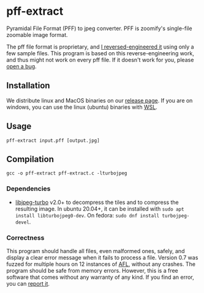 # pff-extract
Pyramidal File Format (PFF) to jpeg converter. PFF is zoomify's single-file zoomable image format.

The pff file format is proprietary, and [I reversed-engineered it](https://github.com/lovasoa/pff-extract/wiki/Zoomify-PFF-file-format-documentation) using only a few sample files. This program is based on this reverse-engineering work, and thus might not work on every pff file. If it doesn't work for you, please [open a bug](https://github.com/lovasoa/pff-extract/issues/new).

## Installation

We distribute linux and MacOS binaries on our [release page](https://github.com/lovasoa/pff-extract/releases).
If you are on windows, you can use the linux (ubuntu) binaries with [WSL](https://docs.microsoft.com/en-us/windows/wsl/install-win10).

## Usage
```
pff-extract input.pff [output.jpg]
```

## Compilation
```
gcc -o pff-extract pff-extract.c -lturbojpeg
```

### Dependencies
 * [libjpeg-turbo](http://www.libjpeg-turbo.org/) v2.0+ to decompress the tiles
   and to compress the resulting image.
   In ubuntu 20.04+, it can be installed with `sudo apt install libturbojpeg0-dev`.
   On fedora: `sudo dnf install turbojpeg-devel`.

### Correctness

This program should handle all files, even malformed ones, safely,
and display a clear error message when it fails to process a file.
Version 0.7 was fuzzed for multiple hours on 12 instances of [AFL](https://github.com/google/AFL),
without any crashes. The program should be safe from memory errors.
However, this is a free software that comes without any warranty of any kind.
If you find an error, you can [report it](https://github.com/lovasoa/pff-extract/issues/new).

